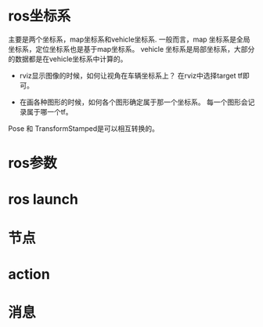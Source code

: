 
# ros坐标系

主要是两个坐标系，map坐标系和vehicle坐标系.
一般而言，map 坐标系是全局坐标系，定位坐标系也是基于map坐标系。
vehicle 坐标系是局部坐标系，大部分的数据都是在vehicle坐标系中计算的。

* rviz显示图像的时候，如何让视角在车辆坐标系上？
在rviz中选择target tf即可。

* 在画各种图形的时候，如何各个图形确定属于那一个坐标系。
  每一个图形会记录属于哪一个tf。

Pose 和 TransformStamped是可以相互转换的。

# ros参数

# ros launch

# 节点

# action

# 消息